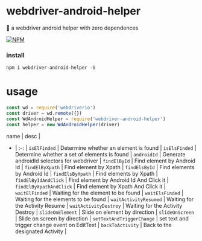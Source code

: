 # webdriver-android-helper
:black_square_button: a webdriver android helper with zero dependences

[![NPM](https://nodei.co/npm/webdriver-android-helper.png?compact=true)](https://npmjs.org/package/webdriver-android-helper)

### install
```
npm i webdriver-android-helper -S
```

# usage
```js
const wd = require('webdriverio')
const driver = wd.remote({})
const WdAndroidHelper = require('webdriver-android-helper')
const helper = new WdAndroidHelper(driver)

```

name | desc |
- | :-: |
`isElFinded` | Determine whether an element is found | 
`isElsFinded` | Determine whether a set of elements is found | 
`androidId` | Generate androidId selectors for webdriver | 
`findElById` | Find element by Android Id | 
`findElByXpath` | Find element by Xpath | 
`findElsById` | Find elements by Android Id | 
`findElsByXpath` | Find elements by Xpath | 
`findElByIdAndClick` | Find element by Android Id And Click it | 
`findElByXpathAndClick` | Find element by Xpath And Click it | 
`waitElFinded` | Waiting for the element to be found | 
`waitElsFinded` | Waiting for the elements to be found  | 
`waitActivityResumed` | Waiting for the Activity Resume  | 
`waitActivityDestroy` | Waiting for the Activity Destroy | 
`slideOnElement` | Slide on element by direction | 
`slideOnScreen` | Slide on screen by direction | 
`setTextAndTriggerChange` | set text and trigger change event on EditText | 
`backToActivity` | Back to the designated Activity  | 